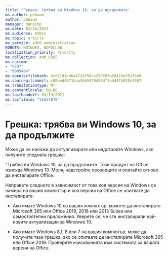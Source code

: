 ```yaml
---
title: 'Грешка: трябва ви Windows 10, за да продължите'
ms.author: pebaum
author: pebaum
manager: dansimp
ms.date: 03/16/2021
ms.audience: Admin
ms.topic: article
ms.service: o365-administration
ROBOTS: NOINDEX, NOFOLLOW
localization_priority: Priority
ms.collection: Adm_O365
ms.custom:
- "9797"
- "9005484"
ms.openlocfilehash: 4cd2191c46a4724750cc297f0fa59418ef82f3e0
ms.sourcegitcommit: c08bed4071baa3bb5879496df3ed44fb828c8367
ms.translationtype: MT
ms.contentlocale: bg-BG
ms.lasthandoff: 03/19/2021
ms.locfileid: "51034878"
---
```

# <a name="error-you-need-windows-10-to-continue"></a>Грешка: трябва ви Windows 10, за да продължите

Може да се наложи да актуализирате или надстроите Windows, ако получите следната грешка:

"Трябва ви Windows 10, за да продължите. Този продукт на Office изисква Windows 10. Моля, надстройте прозорците и опитайте отново да инсталирате Office.

Направете следното в зависимост от това коя версия на Windows се намира на вашия компютър и коя версия на Office се опитвате да инсталирате:

- Ако имате Windows 10 на вашия компютър, можете да инсталирате Microsoft 365 или Office 2019, 2016 или 2013 Suites или самостоятелни приложения. Уверете се, че сте инсталирали най-новите актуализации за Windows 10.

- Ако имате Windows 8,1, 8 или 7 на вашия компютър, може да получите тази грешка, ако се опитвате да инсталирате Microsoft 365 или Office 2019. Проверете изискванията към системата за вашата версия на Office.